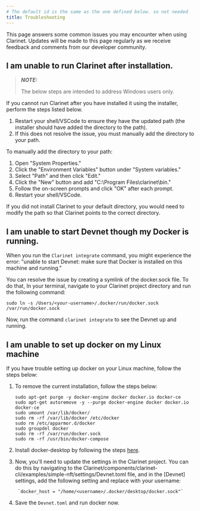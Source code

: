 ```yaml
---
# The default id is the same as the one defined below. so not needed
title: Troubleshooting
---
```


This page answers some common issues you may encounter when using Clarinet. Updates will be made to this page regularly as we receive feedback and comments from our developer community.

## I am unable to run Clarinet after installation. 

> **_NOTE:_**
>
> The below steps are intended to address Windows users only.

If you cannot run Clarinet after you have installed it using the installer, perform the steps listed below.

1. Restart your shell/VSCode to ensure they have the updated path (the installer should have added the directory to the path).
2. If this does not resolve the issue, you must manually add the directory to your path.

To manually add the directory to your path:

1. Open "System Properties."
2. Click the "Environment Variables" button under "System variables."
3. Select "Path" and then click "Edit." 
4. Click the "New" button and add "C:\Program Files\clarinet\bin."
5. Follow the on-screen prompts and click "OK" after each prompt.
6. Restart your shell/VSCode.

If you did not install Clarinet to your default directory, you would need to modify the path so that Clarinet points to the correct directory. 

## I am unable to start Devnet though my Docker is running.

When you run the `Clarinet integrate` command, you might experience the error: "unable to start Devnet: make sure that Docker is installed on this machine and running."

You can resolve the issue by creating a symlink of the docker.sock file. To do that, In your terminal, navigate to your Clarinet project directory and run the following command:

`sudo ln -s /Users/<your-username>/.docker/run/docker.sock /var/run/docker.sock` 

Now, run the command `clarinet integrate` to see the Devnet up and running.

## I am unable to set up docker on my Linux machine

If you have trouble setting up docker on your Linux machine, follow the steps below:

1. To remove the current installation, follow the steps below:

    ```
    sudo apt-get purge -y docker-engine docker docker.io docker-ce
    sudo apt-get autoremove -y --purge docker-engine docker docker.io docker-ce
    sudo umount /var/lib/docker/
    sudo rm -rf /var/lib/docker /etc/docker
    sudo rm /etc/apparmor.d/docker
    sudo groupdel docker
    sudo rm -rf /var/run/docker.sock
    sudo rm -rf /usr/bin/docker-compose
    ```

2. Install docker-desktop by following the steps [here](https://docs.docker.com/desktop/install/ubuntu/#install-docker-desktop).
   
3. Now, you'll need to update the settings in the Clarinet project. You can do this by navigating to the Clarinet/components/clarinet-cli/examples/simple-nft/settings/Devnet.toml file, and in the [Devnet] settings, add the following setting and replace <username> with your username:
   
        `docker_host = "/home/<username>/.docker/desktop/docker.sock"`
4. Save the `Devnet.toml` and run docker now.
